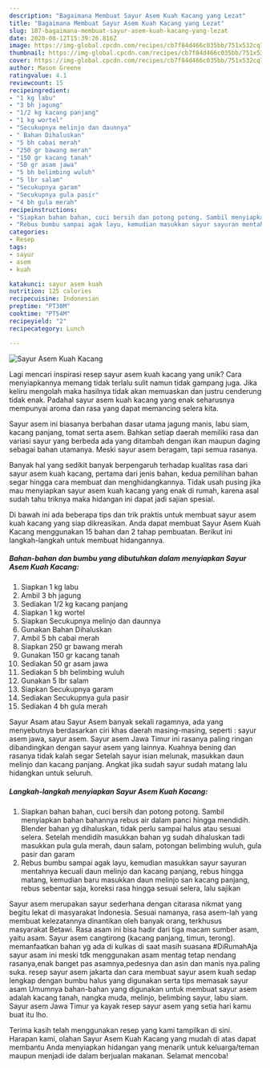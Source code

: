 ```yaml
---
description: "Bagaimana Membuat Sayur Asem Kuah Kacang yang Lezat"
title: "Bagaimana Membuat Sayur Asem Kuah Kacang yang Lezat"
slug: 187-bagaimana-membuat-sayur-asem-kuah-kacang-yang-lezat
date: 2020-08-12T15:39:26.816Z
image: https://img-global.cpcdn.com/recipes/cb7f84d466c035bb/751x532cq70/sayur-asem-kuah-kacang-foto-resep-utama.jpg
thumbnail: https://img-global.cpcdn.com/recipes/cb7f84d466c035bb/751x532cq70/sayur-asem-kuah-kacang-foto-resep-utama.jpg
cover: https://img-global.cpcdn.com/recipes/cb7f84d466c035bb/751x532cq70/sayur-asem-kuah-kacang-foto-resep-utama.jpg
author: Mason Greene
ratingvalue: 4.1
reviewcount: 15
recipeingredient:
- "1 kg labu"
- "3 bh jagung"
- "1/2 kg kacang panjang"
- "1 kg wortel"
- "Secukupnya melinjo dan daunnya"
- " Bahan Dihaluskan"
- "5 bh cabai merah"
- "250 gr bawang merah"
- "150 gr kacang tanah"
- "50 gr asam jawa"
- "5 bh belimbing wuluh"
- "5 lbr salam"
- "Secukupnya garam"
- "Secukupnya gula pasir"
- "4 bh gula merah"
recipeinstructions:
- "Siapkan bahan bahan, cuci bersih dan potong potong. Sambil menyiapkan bahan bahannya rebus air dalam panci hingga mendidih. Blender bahan yg dihaluskan, tidak perlu sampai halus atau sesuai selera. Setelah mendidih masukkan bahan yg sudah dihaluskan tadi masukkan pula gula merah, daun salam, potongan belimbing wuluh, gula pasir dan garam"
- "Rebus bumbu sampai agak layu, kemudian masukkan sayur sayuran mentahnya kecuali daun melinjo dan kacang panjang, rebus hingga matang, kemudian baru masukkan daun melinjo san kacang panjang, rebus sebentar saja, koreksi rasa hingga sesuai selera, lalu sajikan"
categories:
- Resep
tags:
- sayur
- asem
- kuah

katakunci: sayur asem kuah 
nutrition: 125 calories
recipecuisine: Indonesian
preptime: "PT30M"
cooktime: "PT54M"
recipeyield: "2"
recipecategory: Lunch

---
```



![Sayur Asem Kuah Kacang](https://img-global.cpcdn.com/recipes/cb7f84d466c035bb/751x532cq70/sayur-asem-kuah-kacang-foto-resep-utama.jpg)

Lagi mencari inspirasi resep sayur asem kuah kacang yang unik? Cara menyiapkannya memang tidak terlalu sulit namun tidak gampang juga. Jika keliru mengolah maka hasilnya tidak akan memuaskan dan justru cenderung tidak enak. Padahal sayur asem kuah kacang yang enak seharusnya mempunyai aroma dan rasa yang dapat memancing selera kita.

Sayur asem ini biasanya berbahan dasar utama jagung manis, labu siam, kacang panjang, tomat serta asem. Bahkan setiap daerah memiliki rasa dan variasi sayur yang berbeda ada yang ditambah dengan ikan maupun daging sebagai bahan utamanya. Meski sayur asem beragam, tapi semua rasanya.

Banyak hal yang sedikit banyak berpengaruh terhadap kualitas rasa dari sayur asem kuah kacang, pertama dari jenis bahan, kedua pemilihan bahan segar hingga cara membuat dan menghidangkannya. Tidak usah pusing jika mau menyiapkan sayur asem kuah kacang yang enak di rumah, karena asal sudah tahu triknya maka hidangan ini dapat jadi sajian spesial.


Di bawah ini ada beberapa tips dan trik praktis untuk membuat sayur asem kuah kacang yang siap dikreasikan. Anda dapat membuat Sayur Asem Kuah Kacang menggunakan 15 bahan dan 2 tahap pembuatan. Berikut ini langkah-langkah untuk membuat hidangannya.

<!--inarticleads1-->

##### Bahan-bahan dan bumbu yang dibutuhkan dalam menyiapkan Sayur Asem Kuah Kacang:

1. Siapkan 1 kg labu
1. Ambil 3 bh jagung
1. Sediakan 1/2 kg kacang panjang
1. Siapkan 1 kg wortel
1. Siapkan Secukupnya melinjo dan daunnya
1. Gunakan  Bahan Dihaluskan
1. Ambil 5 bh cabai merah
1. Siapkan 250 gr bawang merah
1. Gunakan 150 gr kacang tanah
1. Sediakan 50 gr asam jawa
1. Sediakan 5 bh belimbing wuluh
1. Gunakan 5 lbr salam
1. Siapkan Secukupnya garam
1. Sediakan Secukupnya gula pasir
1. Sediakan 4 bh gula merah


Sayur Asam atau Sayur Asem banyak sekali ragamnya, ada yang menyebutnya berdasarkan ciri khas daerah masing-masing, seperti : sayur asem jawa, sayur asem. Sayur asem Jawa Timur ini rasanya paling ringan dibandingkan dengan sayur asem yang lainnya. Kuahnya bening dan rasanya tidak kalah segar Setelah sayur isian melunak, masukkan daun melinjo dan kacang panjang. Angkat jika sudah sayur sudah matang lalu hidangkan untuk seluruh. 

<!--inarticleads2-->

##### Langkah-langkah menyiapkan Sayur Asem Kuah Kacang:

1. Siapkan bahan bahan, cuci bersih dan potong potong. Sambil menyiapkan bahan bahannya rebus air dalam panci hingga mendidih. Blender bahan yg dihaluskan, tidak perlu sampai halus atau sesuai selera. Setelah mendidih masukkan bahan yg sudah dihaluskan tadi masukkan pula gula merah, daun salam, potongan belimbing wuluh, gula pasir dan garam
1. Rebus bumbu sampai agak layu, kemudian masukkan sayur sayuran mentahnya kecuali daun melinjo dan kacang panjang, rebus hingga matang, kemudian baru masukkan daun melinjo san kacang panjang, rebus sebentar saja, koreksi rasa hingga sesuai selera, lalu sajikan


Sayur asem merupakan sayur sederhana dengan citarasa nikmat yang begitu lekat di masyarakat Indonesia. Sesuai namanya, rasa asem-lah yang membuat kelezatannya dinantikan oleh banyak orang, terkhusus masyarakat Betawi. Rasa asam ini bisa hadir dari tiga macam sumber asam, yaitu asam. Sayur asem cangtirong (kacang panjang, timun, terong). memanfaatkan bahan yg ada di kulkas di saat masih suasana #DiRumahAja sayur asam ini meski tdk menggunakan asam mentag tetap nendang rasanya,enak banget pas asamnya,pedesnya dan asin dan manis nya.paling suka. resep sayur asem jakarta dan cara membuat sayur asem kuah sedap lengkap dengan bumbu halus yang digunakan serta tips memasak sayur asam Umumnya bahan-bahan yang digunakan untuk membuat sayur asem adalah kacang tanah, nangka muda, melinjo, belimbing sayur, labu siam. Sayur asem Jawa Timur ya kayak resep sayur asem yang setia hari kamu buat itu lho. 

Terima kasih telah menggunakan resep yang kami tampilkan di sini. Harapan kami, olahan Sayur Asem Kuah Kacang yang mudah di atas dapat membantu Anda menyiapkan hidangan yang menarik untuk keluarga/teman maupun menjadi ide dalam berjualan makanan. Selamat mencoba!
